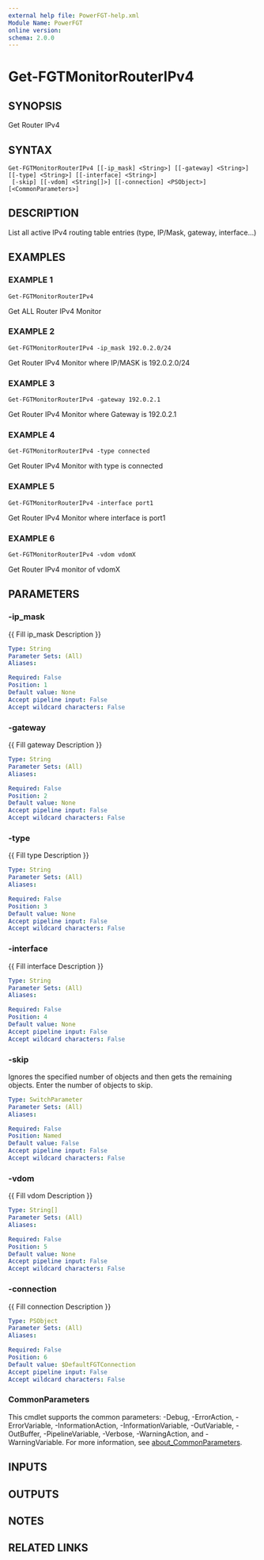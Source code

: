 ```yaml
---
external help file: PowerFGT-help.xml
Module Name: PowerFGT
online version:
schema: 2.0.0
---
```


# Get-FGTMonitorRouterIPv4

## SYNOPSIS
Get Router IPv4

## SYNTAX

```
Get-FGTMonitorRouterIPv4 [[-ip_mask] <String>] [[-gateway] <String>] [[-type] <String>] [[-interface] <String>]
 [-skip] [[-vdom] <String[]>] [[-connection] <PSObject>] [<CommonParameters>]
```

## DESCRIPTION
List all active IPv4 routing table entries (type, IP/Mask, gateway, interface...)

## EXAMPLES

### EXAMPLE 1
```
Get-FGTMonitorRouterIPv4
```

Get ALL Router IPv4 Monitor

### EXAMPLE 2
```
Get-FGTMonitorRouterIPv4 -ip_mask 192.0.2.0/24
```

Get Router IPv4 Monitor where IP/MASK is 192.0.2.0/24

### EXAMPLE 3
```
Get-FGTMonitorRouterIPv4 -gateway 192.0.2.1
```

Get Router IPv4 Monitor where Gateway is 192.0.2.1

### EXAMPLE 4
```
Get-FGTMonitorRouterIPv4 -type connected
```

Get Router IPv4 Monitor with type is connected

### EXAMPLE 5
```
Get-FGTMonitorRouterIPv4 -interface port1
```

Get Router IPv4 Monitor where interface is port1

### EXAMPLE 6
```
Get-FGTMonitorRouterIPv4 -vdom vdomX
```

Get Router IPv4 monitor of vdomX

## PARAMETERS

### -ip_mask
{{ Fill ip_mask Description }}

```yaml
Type: String
Parameter Sets: (All)
Aliases:

Required: False
Position: 1
Default value: None
Accept pipeline input: False
Accept wildcard characters: False
```

### -gateway
{{ Fill gateway Description }}

```yaml
Type: String
Parameter Sets: (All)
Aliases:

Required: False
Position: 2
Default value: None
Accept pipeline input: False
Accept wildcard characters: False
```

### -type
{{ Fill type Description }}

```yaml
Type: String
Parameter Sets: (All)
Aliases:

Required: False
Position: 3
Default value: None
Accept pipeline input: False
Accept wildcard characters: False
```

### -interface
{{ Fill interface Description }}

```yaml
Type: String
Parameter Sets: (All)
Aliases:

Required: False
Position: 4
Default value: None
Accept pipeline input: False
Accept wildcard characters: False
```

### -skip
Ignores the specified number of objects and then gets the remaining objects.
Enter the number of objects to skip.

```yaml
Type: SwitchParameter
Parameter Sets: (All)
Aliases:

Required: False
Position: Named
Default value: False
Accept pipeline input: False
Accept wildcard characters: False
```

### -vdom
{{ Fill vdom Description }}

```yaml
Type: String[]
Parameter Sets: (All)
Aliases:

Required: False
Position: 5
Default value: None
Accept pipeline input: False
Accept wildcard characters: False
```

### -connection
{{ Fill connection Description }}

```yaml
Type: PSObject
Parameter Sets: (All)
Aliases:

Required: False
Position: 6
Default value: $DefaultFGTConnection
Accept pipeline input: False
Accept wildcard characters: False
```

### CommonParameters
This cmdlet supports the common parameters: -Debug, -ErrorAction, -ErrorVariable, -InformationAction, -InformationVariable, -OutVariable, -OutBuffer, -PipelineVariable, -Verbose, -WarningAction, and -WarningVariable. For more information, see [about_CommonParameters](http://go.microsoft.com/fwlink/?LinkID=113216).

## INPUTS

## OUTPUTS

## NOTES

## RELATED LINKS
